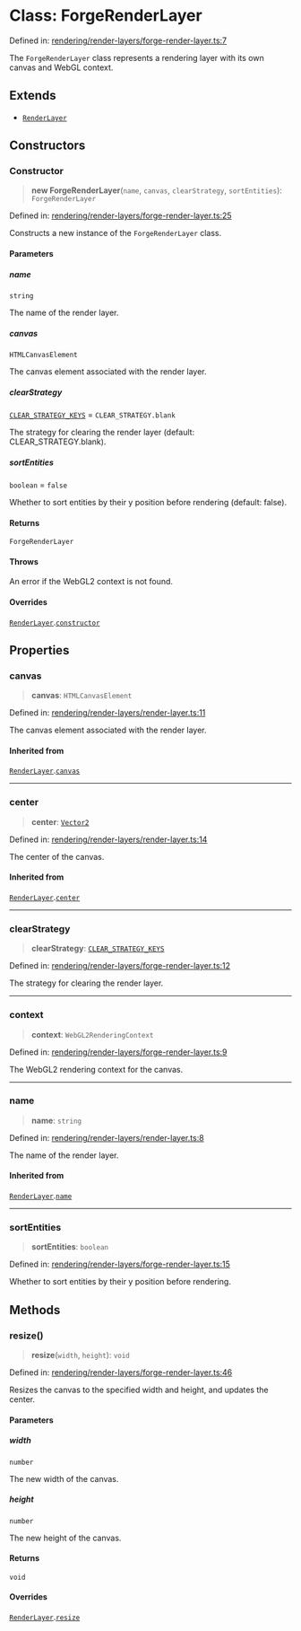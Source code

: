 # Class: ForgeRenderLayer

Defined in: [rendering/render-layers/forge-render-layer.ts:7](https://github.com/Forge-Game-Engine/Forge/blob/7a38cd584d26e8fac97f61bf2359fb32ea34a7fc/src/rendering/render-layers/forge-render-layer.ts#L7)

The `ForgeRenderLayer` class represents a rendering layer with its own canvas and WebGL context.

## Extends

- [`RenderLayer`](RenderLayer.md)

## Constructors

### Constructor

> **new ForgeRenderLayer**(`name`, `canvas`, `clearStrategy`, `sortEntities`): `ForgeRenderLayer`

Defined in: [rendering/render-layers/forge-render-layer.ts:25](https://github.com/Forge-Game-Engine/Forge/blob/7a38cd584d26e8fac97f61bf2359fb32ea34a7fc/src/rendering/render-layers/forge-render-layer.ts#L25)

Constructs a new instance of the `ForgeRenderLayer` class.

#### Parameters

##### name

`string`

The name of the render layer.

##### canvas

`HTMLCanvasElement`

The canvas element associated with the render layer.

##### clearStrategy

[`CLEAR_STRATEGY_KEYS`](../type-aliases/CLEAR_STRATEGY_KEYS.md) = `CLEAR_STRATEGY.blank`

The strategy for clearing the render layer (default: CLEAR_STRATEGY.blank).

##### sortEntities

`boolean` = `false`

Whether to sort entities by their y position before rendering (default: false).

#### Returns

`ForgeRenderLayer`

#### Throws

An error if the WebGL2 context is not found.

#### Overrides

[`RenderLayer`](RenderLayer.md).[`constructor`](RenderLayer.md#constructor)

## Properties

### canvas

> **canvas**: `HTMLCanvasElement`

Defined in: [rendering/render-layers/render-layer.ts:11](https://github.com/Forge-Game-Engine/Forge/blob/7a38cd584d26e8fac97f61bf2359fb32ea34a7fc/src/rendering/render-layers/render-layer.ts#L11)

The canvas element associated with the render layer.

#### Inherited from

[`RenderLayer`](RenderLayer.md).[`canvas`](RenderLayer.md#canvas)

***

### center

> **center**: [`Vector2`](Vector2.md)

Defined in: [rendering/render-layers/render-layer.ts:14](https://github.com/Forge-Game-Engine/Forge/blob/7a38cd584d26e8fac97f61bf2359fb32ea34a7fc/src/rendering/render-layers/render-layer.ts#L14)

The center of the canvas.

#### Inherited from

[`RenderLayer`](RenderLayer.md).[`center`](RenderLayer.md#center)

***

### clearStrategy

> **clearStrategy**: [`CLEAR_STRATEGY_KEYS`](../type-aliases/CLEAR_STRATEGY_KEYS.md)

Defined in: [rendering/render-layers/forge-render-layer.ts:12](https://github.com/Forge-Game-Engine/Forge/blob/7a38cd584d26e8fac97f61bf2359fb32ea34a7fc/src/rendering/render-layers/forge-render-layer.ts#L12)

The strategy for clearing the render layer.

***

### context

> **context**: `WebGL2RenderingContext`

Defined in: [rendering/render-layers/forge-render-layer.ts:9](https://github.com/Forge-Game-Engine/Forge/blob/7a38cd584d26e8fac97f61bf2359fb32ea34a7fc/src/rendering/render-layers/forge-render-layer.ts#L9)

The WebGL2 rendering context for the canvas.

***

### name

> **name**: `string`

Defined in: [rendering/render-layers/render-layer.ts:8](https://github.com/Forge-Game-Engine/Forge/blob/7a38cd584d26e8fac97f61bf2359fb32ea34a7fc/src/rendering/render-layers/render-layer.ts#L8)

The name of the render layer.

#### Inherited from

[`RenderLayer`](RenderLayer.md).[`name`](RenderLayer.md#name)

***

### sortEntities

> **sortEntities**: `boolean`

Defined in: [rendering/render-layers/forge-render-layer.ts:15](https://github.com/Forge-Game-Engine/Forge/blob/7a38cd584d26e8fac97f61bf2359fb32ea34a7fc/src/rendering/render-layers/forge-render-layer.ts#L15)

Whether to sort entities by their y position before rendering.

## Methods

### resize()

> **resize**(`width`, `height`): `void`

Defined in: [rendering/render-layers/forge-render-layer.ts:46](https://github.com/Forge-Game-Engine/Forge/blob/7a38cd584d26e8fac97f61bf2359fb32ea34a7fc/src/rendering/render-layers/forge-render-layer.ts#L46)

Resizes the canvas to the specified width and height, and updates the center.

#### Parameters

##### width

`number`

The new width of the canvas.

##### height

`number`

The new height of the canvas.

#### Returns

`void`

#### Overrides

[`RenderLayer`](RenderLayer.md).[`resize`](RenderLayer.md#resize)

